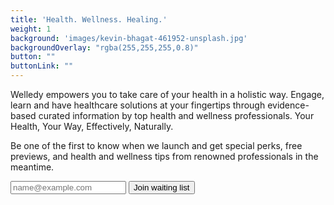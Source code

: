 ```yaml
---
title: 'Health. Wellness. Healing.'
weight: 1
background: 'images/kevin-bhagat-461952-unsplash.jpg'
backgroundOverlay: "rgba(255,255,255,0.8)"
button: ""
buttonLink: ""
---
```

Welledy empowers you to take care of your health in a holistic way. Engage, learn and have healthcare solutions at your fingertips through evidence-based curated information by top health and wellness professionals. Your Health, Your Way, Effectively, Naturally.

Be one of the first to know when we launch and get special perks, free previews, and health and wellness tips from renowned professionals in the meantime.

<form action="https://formspree.io/info@welledy.com" method="POST">
  <input type="email" name="email" class="form-control" id="exampleFormControlInput1" placeholder="name@example.com">
  <button type="submit" class="button btn btn-primary mb-2">Join waiting list</button>
</form>
